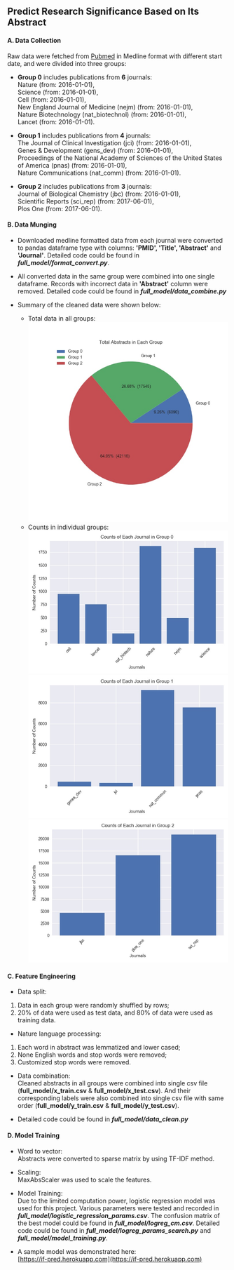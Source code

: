 ## **Predict Research Significance Based on Its Abstract**

#### A. Data Collection  
Raw data were fetched from [Pubmed](https://www.ncbi.nlm.nih.gov/pubmed/) in Medline format with different start date, and were divided into three groups:  
  * **Group 0** includes publications from **6** journals:  
  Nature (from: 2016-01-01),<br>Science (from: 2016-01-01),<br>Cell (from: 2016-01-01),<br>New England Journal of Medicine (nejm) (from: 2016-01-01),<br>Nature Biotechnology (nat_biotechnol) (from: 2016-01-01),<br>Lancet (from: 2016-01-01).<br>

* **Group 1** includes publications from **4** journals: <br>
The Journal of Clinical Investigation (jci) (from: 2016-01-01),<br>Genes & Development (gens_dev) (from: 2016-01-01),<br>Proceedings of the National Academy of Sciences of the United States of America (pnas) (from: 2016-01-01),<br>Nature Communications (nat_comm) (from: 2016-01-01).<br>

* **Group 2** includes publications from **3** journals: <br>
Journal of Biological Chemistry (jbc) (from: 2016-01-01),<br>Scientific Reports (sci_rep) (from: 2017-06-01),<br>Plos One (from: 2017-06-01).<br>


#### B. Data Munging
* Downloaded medline formatted data from each journal were converted to pandas dataframe type with columns: **'PMID', 'Title', 'Abstract'** and **'Journal'**. Detailed code could be found in ***full_model/format_convert.py***.<br>

* All converted data in the same group were combined into one single dataframe. Records with incorrect data in **'Abstract'** column were removed. Detailed code could be found in ***full_model/data_combine.py***<br>

* Summary of the cleaned data were shown below:<br>
    * Total data in all groups:<br>
    ![](total_count.jpg)<br>
    * Counts in individual groups:<br>
    ![](0_counts.jpg)
    ![](1_counts.jpg)
    ![](2_counts.jpg)<br>

#### C. Feature Engineering
* Data split:
 1. Data in each group were randomly shuffled by rows;
 2. 20% of data were used as test data, and 80% of data were used as training data.<br>

* Nature language processing:
 1. Each word in abstract was lemmatized and lower cased;
 2. None English words and stop words were removed;
 3. Customized stop words were removed. <br>  

* Data combination:<br>
    Cleaned abstracts in all groups were combined into single csv file (**full_model/x_train.csv** & **full_model/x_test.csv**). And their corresponding labels were also combined into single csv file with same order (**full_model/y_train.csv** & **full_model/y_test.csv**).   <br>

* Detailed code could be found in ***full_model/data_clean.py***

#### D. Model Training
* Word to vector:<br>
Abstracts were converted to sparse matrix by using TF-IDF method.

* Scaling:<br>
MaxAbsScaler was used to scale the features.

* Model Training:<br>
Due to the limited computation power, logistic regression model was used for this project. Various parameters were tested and recorded in ***full_model/logistic_regression_params.csv***. The confusion matrix of the best model could be found in ***full_model/logreg_cm.csv***. Detailed code could be found in ***full_model/logreg_params_search.py*** and ***full_model/model_training.py***.

* A sample model was demonstrated here:<br>
[https://if-pred.herokuapp.com](https://if-pred.herokuapp.com)
